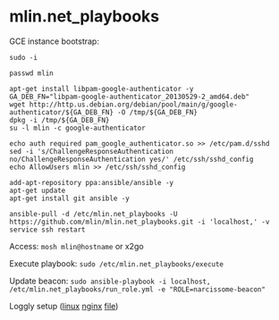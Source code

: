 mlin.net_playbooks
==================

GCE instance bootstrap:

```{bash}
sudo -i

passwd mlin

apt-get install libpam-google-authenticator -y
GA_DEB_FN="libpam-google-authenticator_20130529-2_amd64.deb"
wget http://http.us.debian.org/debian/pool/main/g/google-authenticator/${GA_DEB_FN} -O /tmp/${GA_DEB_FN}
dpkg -i /tmp/${GA_DEB_FN}
su -l mlin -c google-authenticator

echo auth required pam_google_authenticator.so >> /etc/pam.d/sshd
sed -i 's/ChallengeResponseAuthentication no/ChallengeResponseAuthentication yes/' /etc/ssh/sshd_config
echo AllowUsers mlin >> /etc/ssh/sshd_config

add-apt-repository ppa:ansible/ansible -y
apt-get update
apt-get install git ansible -y

ansible-pull -d /etc/mlin.net_playbooks -U https://github.com/mlin/mlin.net_playbooks.git -i 'localhost,' -v
service ssh restart
```

Access: `mosh mlin@hostname` or x2go

Execute playbook: `sudo /etc/mlin.net_playbooks/execute`

Update beacon: `sudo ansible-playbook -i localhost, /etc/mlin.net_playbooks/run_role.yml -e "ROLE=narcissome-beacon"`

Loggly setup ([linux](https://mlin.loggly.com/sources/setup/linux) [nginx](https://mlin.loggly.com/sources/setup/nginx) [file](https://mlin.loggly.com/sources/setup/file_monitoring_linux))

